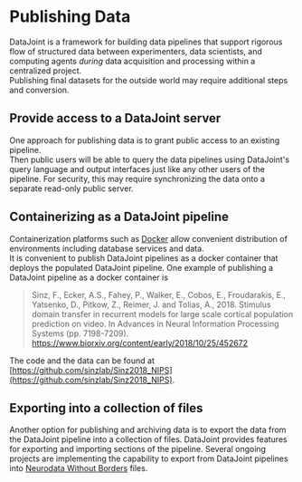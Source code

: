 # Publishing Data

DataJoint is a framework for building data pipelines that support rigorous flow of 
structured data between experimenters, data scientists, and computing agents *during* 
data acquisition and processing within a centralized project.  
Publishing final datasets for the outside world may require additional steps and 
conversion.

## Provide access to a DataJoint server

One approach for publishing data is to grant public access to an existing pipeline.  
Then public users will be able to query the data pipelines using DataJoint's query 
language and output interfaces just like any other users of the pipeline.
For security, this may require synchronizing the data onto a separate read-only public 
server. 

## Containerizing as a DataJoint pipeline

Containerization platforms such as [Docker](https://www.docker.com/) allow convenient 
distribution of environments including database services and data.  
It is convenient to publish DataJoint pipelines as a docker container that deploys the 
populated DataJoint pipeline.
One example of publishing a DataJoint pipeline as a docker container is 
> Sinz, F., Ecker, A.S., Fahey, P., Walker, E., Cobos, E., Froudarakis, E., Yatsenko, D., Pitkow, Z., Reimer, J. and Tolias, A., 2018. Stimulus domain transfer in recurrent models for large scale cortical population prediction on video. In Advances in Neural Information Processing Systems (pp. 7198-7209).  https://www.biorxiv.org/content/early/2018/10/25/452672

The code and the data can be found at [https://github.com/sinzlab/Sinz2018_NIPS](https://github.com/sinzlab/Sinz2018_NIPS).

## Exporting into a collection of files

Another option for publishing and archiving data is to export the data from the 
DataJoint pipeline into a collection of files.
DataJoint provides features for exporting and importing sections of the pipeline. 
Several ongoing projects are implementing the capability to export from DataJoint 
pipelines into [Neurodata Without Borders](https://www.nwb.org/) files.
